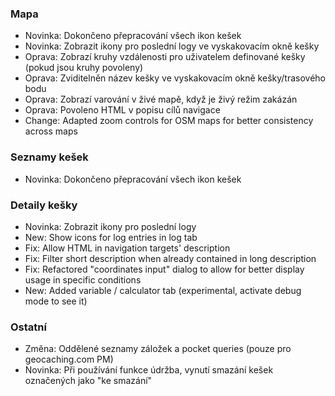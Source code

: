 ### Mapa
- Novinka: Dokončeno přepracování všech ikon kešek
- Novinka: Zobrazit ikony pro poslední logy ve vyskakovacím okně kešky
- Oprava: Zobrazí kruhy vzdálenosti pro uživatelem definované kešky (pokud jsou kruhy povoleny)
- Oprava: Zviditelněn název kešky ve vyskakovacím okně kešky/trasového bodu
- Oprava: Zobrazí varování v živé mapě, když je živý režim zakázán
- Oprava: Povoleno HTML v popisu cílů navigace
- Change: Adapted zoom controls for OSM maps for better consistency across maps

### Seznamy kešek
- Novinka: Dokončeno přepracování všech ikon kešek

### Detaily kešky
- Novinka: Zobrazit ikony pro poslední logy
- New: Show icons for log entries in log tab
- Fix: Allow HTML in navigation targets' description
- Fix: Filter short description when already contained in long description
- Fix: Refactored "coordinates input" dialog to allow for better display usage in specific conditions
- New: Added variable / calculator tab (experimental, activate debug mode to see it)

### Ostatní
- Změna: Oddělené seznamy záložek a pocket queries (pouze pro geocaching.com PM)
- Novinka: Při používání funkce údržba, vynutí smazání kešek označených jako "ke smazání"
